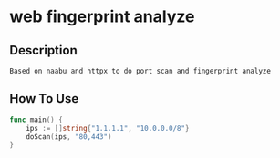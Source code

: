 # web fingerprint analyze

## Description

```
Based on naabu and httpx to do port scan and fingerprint analyze
```

## How To Use
```go
func main() {
	ips := []string{"1.1.1.1", "10.0.0.0/8"}
	doScan(ips, "80,443")
}
```
